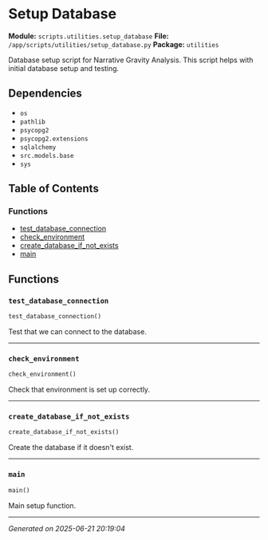 # Setup Database

**Module:** `scripts.utilities.setup_database`
**File:** `/app/scripts/utilities/setup_database.py`
**Package:** `utilities`

Database setup script for Narrative Gravity Analysis.
This script helps with initial database setup and testing.

## Dependencies

- `os`
- `pathlib`
- `psycopg2`
- `psycopg2.extensions`
- `sqlalchemy`
- `src.models.base`
- `sys`

## Table of Contents

### Functions
- [test_database_connection](#test-database-connection)
- [check_environment](#check-environment)
- [create_database_if_not_exists](#create-database-if-not-exists)
- [main](#main)

## Functions

### `test_database_connection`
```python
test_database_connection()
```

Test that we can connect to the database.

---

### `check_environment`
```python
check_environment()
```

Check that environment is set up correctly.

---

### `create_database_if_not_exists`
```python
create_database_if_not_exists()
```

Create the database if it doesn't exist.

---

### `main`
```python
main()
```

Main setup function.

---

*Generated on 2025-06-21 20:19:04*